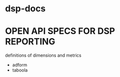 # dsp-docs 
# OPEN API SPECS FOR DSP REPORTING 

definitions of dimensions and metrics 

- adform
- taboola
